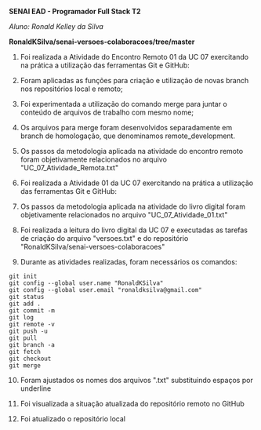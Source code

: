 **SENAI EAD - Programador Full Stack T2**

*Aluno: Ronald Kelley da Silva*

**RonaldKSilva/senai-versoes-colaboracoes/tree/master**

1. Foi realizada a Atividade do Encontro Remoto 01 da UC 07 exercitando na prática a utilização das ferramentas Git e GitHub:
 
2. Foram aplicadas as funções para criação e utilização de novas branch nos repositórios local e remoto;

3. Foi experimentada a utilização do comando merge para juntar o conteúdo de arquivos de trabalho com mesmo nome;

4. Os arquivos para merge foram desenvolvidos separadamente em branch de homologação, que denominamos remote_development.

5. Os passos da metodologia aplicada na atividade do encontro remoto foram objetivamente relacionados no arquivo "UC_07_Atividade_Remota.txt"

6. Foi realizada a Atividade 01 da UC 07 exercitando na prática a utilização das ferramentas Git e GitHub:

7. Os passos da metodologia aplicada na atividade do livro digital foram objetivamente relacionados no arquivo "UC_07_Atividade_01.txt"

8. Foi realizada a leitura do livro digital da UC 07 e executadas as tarefas de criação do arquivo "versoes.txt" e do repositório "RonaldKSilva/senai-versoes-colaboracoes"

9. Durante as atividades realizadas, foram necessários os comandos:

```
git init
git config --global user.name "RonaldKSilva"
git config --global user.email "ronaldksilva@gmail.com"
git status
git add .
git commit -m
git log
git remote -v
git push -u
git pull
git branch -a
git fetch
git checkout
git merge
```

10. Foram ajustados os nomes dos arquivos ".txt" substituindo espaços por underline
 
11. Foi visualizada a situação atualizada do repositório remoto no GitHub
 
12. Foi atualizado o repositório local
